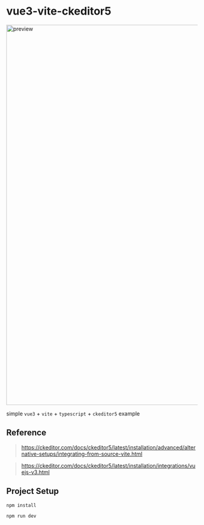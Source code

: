 # vue3-vite-ckeditor5

<img width="1000" alt="preview" src="https://github.com/a-ryang/vue3-vite-ckeditor5/assets/105474635/8d669b45-5f3f-4c91-8686-e473708d9331">

simple `vue3` + `vite` + `typescript` + `ckeditor5` example 

## Reference
> https://ckeditor.com/docs/ckeditor5/latest/installation/advanced/alternative-setups/integrating-from-source-vite.html

> https://ckeditor.com/docs/ckeditor5/latest/installation/integrations/vuejs-v3.html

## Project Setup

```sh
npm install

npm run dev
```

